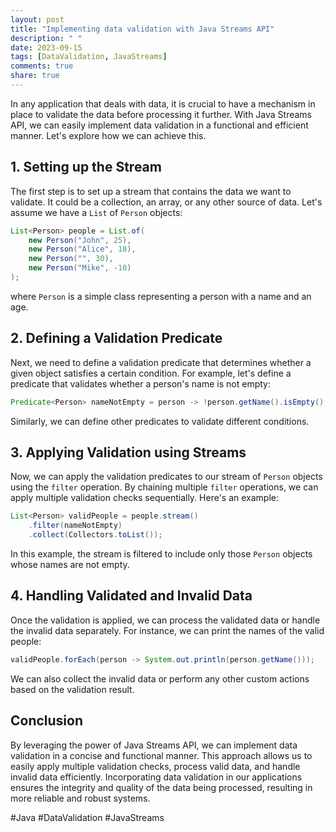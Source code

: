 ```yaml
---
layout: post
title: "Implementing data validation with Java Streams API"
description: " "
date: 2023-09-15
tags: [DataValidation, JavaStreams]
comments: true
share: true
---
```


In any application that deals with data, it is crucial to have a mechanism in place to validate the data before processing it further. With Java Streams API, we can easily implement data validation in a functional and efficient manner. Let's explore how we can achieve this.

## 1. Setting up the Stream
The first step is to set up a stream that contains the data we want to validate. It could be a collection, an array, or any other source of data. Let's assume we have a `List` of `Person` objects:

```java
List<Person> people = List.of(
    new Person("John", 25),
    new Person("Alice", 18),
    new Person("", 30),
    new Person("Mike", -10)
);
```

where `Person` is a simple class representing a person with a name and an age.

## 2. Defining a Validation Predicate
Next, we need to define a validation predicate that determines whether a given object satisfies a certain condition. For example, let's define a predicate that validates whether a person's name is not empty:

```java
Predicate<Person> nameNotEmpty = person -> !person.getName().isEmpty();
```

Similarly, we can define other predicates to validate different conditions.

## 3. Applying Validation using Streams
Now, we can apply the validation predicates to our stream of `Person` objects using the `filter` operation. By chaining multiple `filter` operations, we can apply multiple validation checks sequentially. Here's an example:

```java
List<Person> validPeople = people.stream()
    .filter(nameNotEmpty)
    .collect(Collectors.toList());
```

In this example, the stream is filtered to include only those `Person` objects whose names are not empty.

## 4. Handling Validated and Invalid Data
Once the validation is applied, we can process the validated data or handle the invalid data separately. For instance, we can print the names of the valid people:

```java
validPeople.forEach(person -> System.out.println(person.getName()));
```

We can also collect the invalid data or perform any other custom actions based on the validation result.

## Conclusion
By leveraging the power of Java Streams API, we can implement data validation in a concise and functional manner. This approach allows us to easily apply multiple validation checks, process valid data, and handle invalid data efficiently. Incorporating data validation in our applications ensures the integrity and quality of the data being processed, resulting in more reliable and robust systems.

#Java #DataValidation #JavaStreams